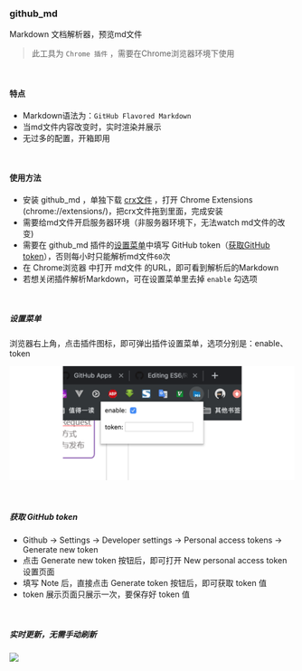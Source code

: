 ### github_md

Markdown 文档解析器，预览md文件
> 此工具为 ```Chrome 插件``` ，需要在Chrome浏览器环境下使用

<br>

#### 特点

* Markdown语法为：```GitHub Flavored Markdown```
* 当md文件内容改变时，实时渲染并展示
* 无过多的配置，开箱即用

<br>

#### 使用方法

* 安装 github_md ，单独下载 [crx文件](https://github.com/chinatjc/github_md) ，打开 Chrome Extensions (chrome://extensions/)，把crx文件拖到里面，完成安装
* 需要给md文件开启服务器环境（非服务器环境下，无法watch md文件的改变)
* 需要在 github_md 插件的[设置菜单](#设置菜单)中填写 GitHub token（[获取GitHub token](#获取-github-token)），否则每小时只能解析md文件```60```次
* 在 Chrome浏览器 中打开 md文件 的URL，即可看到解析后的Markdown
* 若想关闭插件解析Markdown，可在设置菜单里去掉 ```enable``` 勾选项

<br>

##### 设置菜单

浏览器右上角，点击插件图标，即可弹出插件设置菜单，选项分别是：enable、token

![](./images/menu.png)

<br>

##### 获取 GitHub token

* Github -> Settings -> Developer settings -> Personal access tokens -> Generate new token
* 点击 Generate new token 按钮后，即可打开 New personal access token 设置页面
* 填写 Note 后，直接点击 Generate token 按钮后，即可获取 token 值
* token 展示页面只展示一次，要保存好 token 值

<br>

##### 实时更新，无需手动刷新

![](./images/exhibition.gif)
